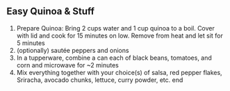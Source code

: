 ## Easy Quinoa & Stuff

1. Prepare Quinoa: Bring 2 cups water and 1 cup quinoa to a boil. Cover with lid and cook for 15 minutes on low. Remove from heat and let sit for 5 minutes
2. (optionally) sautée peppers and onions
3. In a tupperware, combine a can each of black beans, tomatoes, and corn and microwave for ~2 minutes
4. Mix everything together with your choice(s) of salsa, red pepper flakes, Sriracha, avocado chunks, lettuce, curry powder, etc.
end